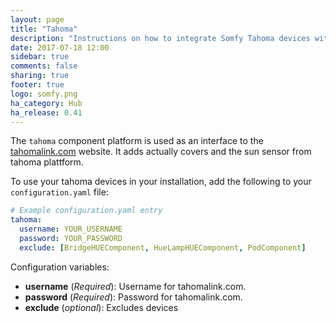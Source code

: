 ```yaml
---
layout: page
title: "Tahoma"
description: "Instructions on how to integrate Somfy Tahoma devices with Home Assistant."
date: 2017-07-18 12:00
sidebar: true
comments: false
sharing: true
footer: true
logo: somfy.png
ha_category: Hub
ha_release: 0.41
---
```



The `tahoma` component platform is used as an interface to the [tahomalink.com](https://www.tahomalink.com) website. It adds actually covers and the sun sensor from tahoma plattform.

To use your tahoma devices in your installation, add the following to your `configuration.yaml` file:

```yaml
# Example configuration.yaml entry
tahoma:
  username: YOUR_USERNAME
  password: YOUR_PASSWORD
  exclude: [BridgeHUEComponent, HueLampHUEComponent, PodComponent]
```

Configuration variables:

- **username** (*Required*): Username for tahomalink.com.
- **password** (*Required*): Password for tahomalink.com.
- **exclude** (*optional*): Excludes devices
